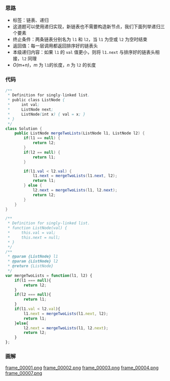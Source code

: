 ### 思路

- 标签：链表、递归
- 这道题可以使用递归实现，新链表也不需要构造新节点，我们下面列举递归三个要素
- 终止条件：两条链表分别名为 `l1` 和 `l2`，当 `l1` 为空或 `l2` 为空时结束
- 返回值：每一层调用都返回排序好的链表头
- 本级递归内容：如果 `l1` 的 `val` 值更小，则将 `l1.next` 与排序好的链表头相接，`l2` 同理
- *O(m+n)*，*m* 为 `l1`的长度，*n* 为 `l2` 的长度

### 代码

```Java []
/**
 * Definition for singly-linked list.
 * public class ListNode {
 *     int val;
 *     ListNode next;
 *     ListNode(int x) { val = x; }
 * }
 */
class Solution {
    public ListNode mergeTwoLists(ListNode l1, ListNode l2) {
        if(l1 == null) {
            return l2;
        }
        if(l2 == null) {
            return l1;
        }

        if(l1.val < l2.val) {
            l1.next = mergeTwoLists(l1.next, l2);
            return l1;
        } else {
            l2.next = mergeTwoLists(l1, l2.next);
            return l2;
        }
    }
}
```
```JavaScript []
/**
 * Definition for singly-linked list.
 * function ListNode(val) {
 *     this.val = val;
 *     this.next = null;
 * }
 */
/**
 * @param {ListNode} l1
 * @param {ListNode} l2
 * @return {ListNode}
 */
var mergeTwoLists = function(l1, l2) {
    if(l1 === null){
        return l2;
    }
    if(l2 === null){
        return l1;
    }
    if(l1.val < l2.val){
        l1.next = mergeTwoLists(l1.next, l2);
        return l1;
    }else{
        l2.next = mergeTwoLists(l1, l2.next);
        return l2;
    }
};
```

### 画解




  [frame_00001.png](https://pic.leetcode-cn.com/7ddaf1beb64fdef4393cc6ebd0dfd1723b97d2c183ab5c8414c0898027623a00-frame_00001.png)  [frame_00002.png](https://pic.leetcode-cn.com/f4b7e354473d2bf28283ac3c410bc81e9f7ecb35f14189de9fadc041452c2653-frame_00002.png)  [frame_00003.png](https://pic.leetcode-cn.com/001e4c2fdd8b5d725bc25df6373f7590404d9ef16efdea6e3700b68c23500a7a-frame_00003.png)  [frame_00004.png](https://pic.leetcode-cn.com/5fbc72d56f32a8b1bc34db4bbd1588abebb4942348d8ea22fdb60724c8e4986c-frame_00004.png)  [frame_00007.png](https://pic.leetcode-cn.com/912a9fef02ca9d5b4cdb891c2500f496a5f329adafa22f8ecdfd1cb591434b92-frame_00007.png) 

